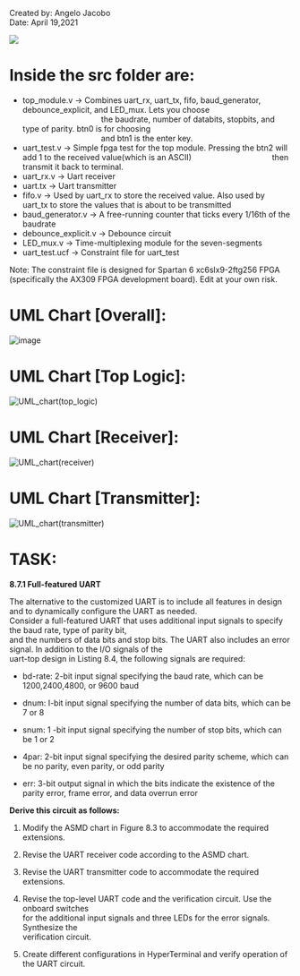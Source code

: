 Created by: Angelo Jacobo   
Date: April 19,2021  

[![](https://user-images.githubusercontent.com/87559347/126117125-cd41c6b4-d564-4652-a23e-5c6cb954ad40.png)]( https://youtu.be/7I20f3k9QAo)

# Inside the src folder are:  
* top_module.v -> Combines uart_rx, uart_tx, fifo, baud_generator, debounce_explicit, and LED_mux. Lets you choose   
&emsp;&emsp;&emsp;&emsp;&emsp;&emsp;&emsp;&emsp;&emsp;&emsp;the baudrate, number of databits, stopbits, and type of parity. btn0 is for choosing   
&emsp;&emsp;&emsp;&emsp;&emsp;&emsp;&emsp;&emsp;&emsp;&emsp;and btn1 is the enter key.    
* uart_test.v -> Simple fpga test for the top module. Pressing the btn2 will add 1 to the received value(which is an ASCII) 
&emsp;&emsp;&emsp;&emsp;&emsp;&emsp;&emsp;&emsp;&emsp;&emsp;then transmit it back to terminal.
* uart_rx.v -> Uart receiver
* uart.tx -> Uart transmitter
* fifo.v -> Used by uart_rx to store the received value. Also used by uart_tx to store the values that is about to be transmitted
* baud_generator.v -> A free-running counter that ticks every 1/16th of the baudrate
* debounce_explicit.v -> Debounce circuit
* LED_mux.v -> Time-multiplexing module for the seven-segments
* uart_test.ucf -> Constraint file for uart_test


Note: The constraint file is designed for Spartan 6 xc6slx9-2ftg256 FPGA (specifically the AX309 FPGA development board). Edit at your own risk.

# UML Chart [Overall]: 
![image](https://user-images.githubusercontent.com/87559347/126109609-816157f0-61c3-443b-982b-72c0c355c243.png)

# UML Chart [Top Logic]: 
![UML_chart(top_logic)](https://user-images.githubusercontent.com/87559347/126108759-f8ea2c83-07a0-491a-b4ae-44e9c351accf.jpg)



# UML Chart [Receiver]: 
![UML_chart(receiver)](https://user-images.githubusercontent.com/87559347/126108758-626d450b-6c56-4d95-97c9-dcd0f909fefc.jpg)

# UML Chart [Transmitter]: 
![UML_chart(transmitter)](https://user-images.githubusercontent.com/87559347/126108764-9e3f4175-0cff-4ef7-81f1-9854a58a3610.jpg)


# TASK:
**8.7.1 Full-featured UART**  

The alternative to the customized UART is to include all features in design and to dynamically configure the UART as needed.   
Consider a full-featured UART that uses additional input signals to specify the baud rate, type of parity bit,   
and the numbers of data bits and stop bits. The UART also includes an error signal. In addition to the I/O signals of the  
uart-top design in Listing 8.4, the following signals are required:  

* bd-rate: 2-bit input signal specifying the baud rate, which can be 1200,2400,4800,
or 9600 baud

* dnum: I-bit input signal specifying the number of data bits, which can be 7 or 8

* snum: 1 -bit input signal specifying the number of stop bits, which can be 1 or 2

* 4par: 2-bit input signal specifying the desired parity scheme, which can be no parity, even parity, or odd parity

* err: 3-bit output signal in which the bits indicate the existence of the parity error, frame error, and data overrun error

**Derive this circuit as follows:**  

1. Modify the ASMD chart in Figure 8.3 to accommodate the required extensions.

2. Revise the UART receiver code according to the ASMD chart.

3. Revise the UART transmitter code to accommodate the required extensions. 

4. Revise the top-level UART code and the verification circuit. Use the onboard switches  
for the additional input signals and three LEDs for the error signals. Synthesize the  
verification circuit.  

5. Create different configurations in HyperTerminal and verify operation of the UART
circuit. 
